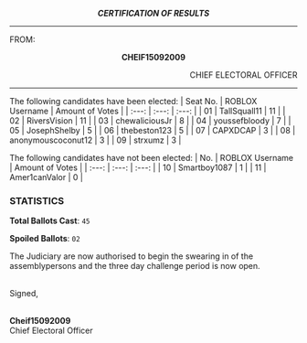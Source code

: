 <p align="center"><b><i>
CERTIFICATION OF RESULTS
</b></i>

---

FROM:
<p align="center"><b>		CHEIF15092009			</b>
<p align="right">		CHIEF ELECTORAL OFFICER

----

The following candidates have been elected:
| Seat No. | ROBLOX Username | Amount of Votes |
| :---: | :---: | :---: |
| 01	| TallSquall11 | 11 |
| 02  | RiversVision | 11 |
| 03  | chewaliciousJr | 8 |
| 04  | youssefbloody | 7 | 
| 05  | JosephShelby | 5 |
| 06  | thebeston123 | 5 |
| 07  | CAPXDCAP | 3 |
| 08  | anonymouscoconut12 | 3 |
| 09  | strxumz | 3 |

The following candidates have not been elected:
| No. | ROBLOX Username | Amount of Votes |
| :---: | :---: | :---: |
| 10  | Smartboy1087 | 1 |
| 11  | Amer1canValor | 0 |

### STATISTICS
**Total Ballots Cast**: `45`

**Spoiled Ballots**: `02`

The Judiciary are now authorised to begin the swearing in of the assemblypersons and the three day challenge period is now open.

<br> Signed,

<br> **Cheif15092009**
<br> Chief Electoral Officer
